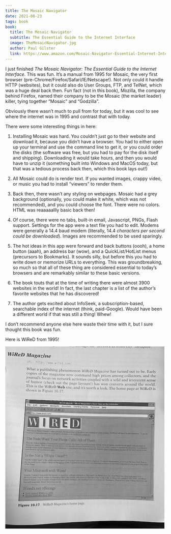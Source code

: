```yaml
---
title: The Mosaic Navigator
date: 2021-08-23
tags: book
book:
  title: The Mosaic Navigator
  subtitle: The Essential Guide to the Internet Interface
  image: TheMosaicNavigator.jpg
  author: Paul Gilster
  link: https://www.amazon.com/Mosaic-Navigator-Essential-Internet-Interface/dp/0471113360
---
```

I just finished _The Mosaic Navigator: The Essential Guide to the Internet Interface_. This was fun. It’s a manual from 1995 for Mosaic, the very first browser (pre-Chrome/Firefox/Safari/IE/Netscape!). Not only could it handle HTTP (websites), but it could also do User Groups, FTP, and TelNet, which was a huge deal back then. Fun fact (not in this book), Mozilla, the company behind Firefox, named their company to be the Mosaic (the market leader) killer, tying together “Mosaic” and “Godzilla”.

Obviously there wasn’t much to pull from for today, but it was cool to see where the internet was in 1995 and contrast that with today.

There were some interesting things in here:

1. Installing Mosaic was hard. You couldn’t just go to their website and download it, because you didn’t have a browser. You had to either open up your terminal and use the command line to get it, or you could order the disks (the software was free, but you had to pay for the disk itself and shipping). Downloading it would take hours, and then you would have to unzip it (something built into Windows and MacOS today, but that was a tedious process back then, which this book lays out!)

2. All Mosaic could do is render text. If you wanted images, crappy video, or music you had to install “viewers” to render them.

3. Back then, there wasn’t any styling on webpages. Mosaic had a grey background (optionally, you could make it white, which was not recommended), and you could choose the font. There were no colors. HTML was reaaaaallly basic back then!

4. Of course, there were no tabs, built-in email, Javascript, PNGs, Flash support. Settings for the app were a text file you had to edit. Modems were generally a 14.4 baud modem (literally, 14.4 _characters per second could be downloaded_). Images are recommended to be used sparingly.

5. The hot ideas in this app were forward and back buttons (oooh), a home button (aaah), an address bar (wow), and a QuickList/HotList menus (precursors to Bookmarks). It sounds silly, but before this you had to write down or memorize URLs to everything. This was groundbreaking, so much so that all of these thing are considered essential to today’s browsers and are remarkably similar to these basic versions.

6. The book touts that at the time of writing there were almost 3900 websites in the world! In fact, the last chapter is a list of the author’s favorite websites that he has discovered!

7. The author gets excited about InfoSeek, a subscription-based, searchable index of the internet (think, paid-Google). Would have been a different world if that was still a thing! Whew!

I don’t recommend anyone else here waste their time with it, but I sure thought this book was fun.

Here is WiReD from 1995!

![WiReD](./wired.jpg)
